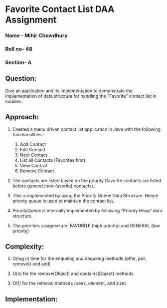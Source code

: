 # Favorite Contact List DAA Assignment

### Name - Mihir Chowdhury
### Roll no- 48
### Section- A

## Question:
Give an application and its implementation to demonstrate the implementation of data structure for handling the "Favorite" contact list in mobiles.

## Approach:
1. Created a menu driven contact list application in Java with the following functionalities:-
    1. Add Contact
    2. Edit Contact 
    3. Next Contact
    4. List all Contacts (Favorites first)
    5. View Contact
    6. Remove Contact

2. The contacts are listed based on the priority (favorite contacts are listed before general (non-favorite) contacts).
 
3. This is implemented by using the Priority Queue Data Structure. Hence priority queue is used to maintain the contact list.

4. PriorityQueue is internally implemented by following “Priority Heap” data structure.

5. The priorities assigned are: FAVORITE (high priority) and GENERAL (low priority)

## Complexity:

1. O(log n) time for the enqueing and dequeing methods (offer, poll, remove() and add)

2. O(n) for the remove(Object) and contains(Object) methods

3. O(1) for the retrieval methods (peek, element, and size)

## Implementation:
